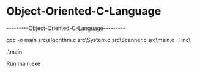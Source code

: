 # Object-Oriented-C-Language

---------Object-Oriented-C-Language---------

gcc -o main src\algorithm.c src\System.c src\Scanner.c src\main.c -I inc\

.\main

Run main.exe
